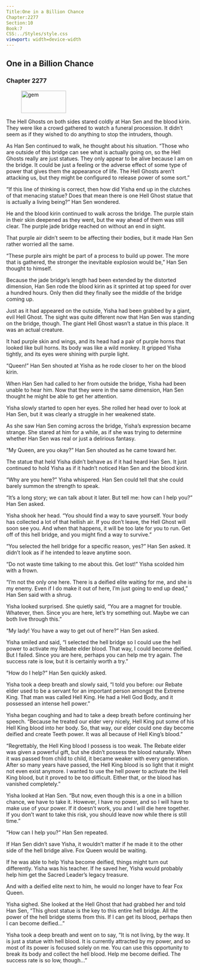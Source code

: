 ```yaml
---
Title:One in a Billion Chance 
Chapter:2277 
Section:10 
Book:7 
CSS:../Styles/style.css 
viewport: width=device-width
---
```

  
## One in a Billion Chance
### Chapter 2277
  
<figure>
	<img src="../Images/gem.gif" alt="gem" id="gem" width="120" height="60" />
</figure>
  

  
The Hell Ghosts on both sides stared coldly at Han Sen and the blood kirin. They were like a crowd gathered to watch a funeral procession. It didn’t seem as if they wished to do anything to stop the intruders, though.

As Han Sen continued to walk, he thought about his situation. “Those who are outside of this bridge can see what is actually going on, so the Hell Ghosts really are just statues. They only appear to be alive because I am on the bridge. It could be just a feeling or the adverse effect of some type of power that gives them the appearance of life. The Hell Ghosts aren’t attacking us, but they might be configured to release power of some sort.”

“If this line of thinking is correct, then how did Yisha end up in the clutches of that menacing statue? Does that mean there is one Hell Ghost statue that is actually a living being?” Han Sen wondered.

He and the blood kirin continued to walk across the bridge. The purple stain in their skin deepened as they went, but the way ahead of them was still clear. The purple jade bridge reached on without an end in sight.

That purple air didn’t seem to be affecting their bodies, but it made Han Sen rather worried all the same.

“These purple airs might be part of a process to build up power. The more that is gathered, the stronger the inevitable explosion would be,” Han Sen thought to himself.

Because the jade bridge’s length had been extended by the distorted dimension, Han Sen rode the blood kirin as it sprinted at top speed for over a hundred hours. Only then did they finally see the middle of the bridge coming up.

Just as it had appeared on the outside, Yisha had been grabbed by a giant, evil Hell Ghost. The sight was quite different now that Han Sen was standing on the bridge, though. The giant Hell Ghost wasn’t a statue in this place. It was an actual creature.

It had purple skin and wings, and its head had a pair of purple horns that looked like bull horns. Its body was like a wild monkey. It gripped Yisha tightly, and its eyes were shining with purple light.

“Queen!” Han Sen shouted at Yisha as he rode closer to her on the blood kirin.

When Han Sen had called to her from outside the bridge, Yisha had been unable to hear him. Now that they were in the same dimension, Han Sen thought he might be able to get her attention.

Yisha slowly started to open her eyes. She rolled her head over to look at Han Sen, but it was clearly a struggle in her weakened state.

As she saw Han Sen coming across the bridge, Yisha’s expression became strange. She stared at him for a while, as if she was trying to determine whether Han Sen was real or just a delirious fantasy.

“My Queen, are you okay?” Han Sen shouted as he came toward her.

The statue that held Yisha didn’t behave as if it had heard Han Sen. It just continued to hold Yisha as if it hadn’t noticed Han Sen and the blood kirin.

“Why are you here?” Yisha whispered. Han Sen could tell that she could barely summon the strength to speak.

“It’s a long story; we can talk about it later. But tell me: how can I help you?” Han Sen asked.

Yisha shook her head. “You should find a way to save yourself. Your body has collected a lot of that hellish air. If you don’t leave, the Hell Ghost will soon see you. And when that happens, it will be too late for you to run. Get off of this hell bridge, and you might find a way to survive.”

“You selected the hell bridge for a specific reason, yes?” Han Sen asked. It didn’t look as if he intended to leave anytime soon.

“Do not waste time talking to me about this. Get lost!” Yisha scolded him with a frown.

“I’m not the only one here. There is a deified elite waiting for me, and she is my enemy. Even if I do make it out of here, I’m just going to end up dead,” Han Sen said with a shrug.

Yisha looked surprised. She quietly said, “You are a magnet for trouble. Whatever, then. Since you are here, let’s try something out. Maybe we can both live through this.”

“My lady! You have a way to get out of here?” Han Sen asked.

Yisha smiled and said, “I selected the hell bridge so I could use the hell power to activate my Rebate elder blood. That way, I could become deified. But I failed. Since you are here, perhaps you can help me try again. The success rate is low, but it is certainly worth a try.”

“How do I help?” Han Sen quickly asked.

Yisha took a deep breath and slowly said, “I told you before: our Rebate elder used to be a servant for an important person amongst the Extreme King. That man was called Hell King. He had a Hell God Body, and it possessed an intense hell power.”

Yisha began coughing and had to take a deep breath before continuing her speech. “Because he treated our elder very nicely, Hell King put some of his Hell King blood into her body. So, that way, our elder could one day become deified and create Teeth power. It was all because of Hell King’s blood.”

“Regrettably, the Hell King blood I possess is too weak. The Rebate elder was given a powerful gift, but she didn’t possess the blood naturally. When it was passed from child to child, it became weaker with every generation. After so many years have passed, the Hell King blood is so light that it might not even exist anymore. I wanted to use the hell power to activate the Hell King blood, but it proved to be too difficult. Either that, or the blood has vanished completely.”

Yisha looked at Han Sen. “But now, even though this is a one in a billion chance, we have to take it. However, I have no power, and so I will have to make use of your power. If it doesn’t work, you and I will die here together. If you don’t want to take this risk, you should leave now while there is still time.”

“How can I help you?” Han Sen repeated.

If Han Sen didn’t save Yisha, it wouldn’t matter if he made it to the other side of the hell bridge alive. Fox Queen would be waiting.

If he was able to help Yisha become deified, things might turn out differently. Yisha was his teacher. If he saved her, Yisha would probably help him get the Sacred Leader’s legacy treasure.

And with a deified elite next to him, he would no longer have to fear Fox Queen.

Yisha sighed. She looked at the Hell Ghost that had grabbed her and told Han Sen, “This ghost statue is the key to this entire hell bridge. All the power of the hell bridge stems from this. If I can get its blood, perhaps then I can become deified…”

Yisha took a deep breath and went on to say, “It is not living, by the way. It is just a statue with hell blood. It is currently attracted by my power, and so most of its power is focused solely on me. You can use this opportunity to break its body and collect the hell blood. Help me become deified. The success rate is so low, though…”